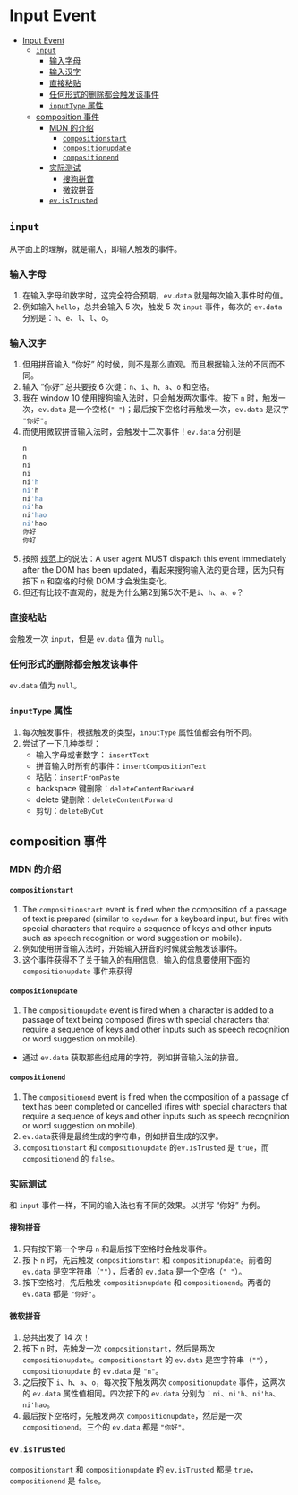 # Input Event


<!-- TOC -->

- [Input Event](#input-event)
    - [`input`](#input)
        - [输入字母](#输入字母)
        - [输入汉字](#输入汉字)
        - [直接粘贴](#直接粘贴)
        - [任何形式的删除都会触发该事件](#任何形式的删除都会触发该事件)
        - [`inputType` 属性](#inputtype-属性)
    - [composition 事件](#composition-事件)
        - [MDN 的介绍](#mdn-的介绍)
            - [`compositionstart`](#compositionstart)
            - [`compositionupdate`](#compositionupdate)
            - [`compositionend`](#compositionend)
        - [实际测试](#实际测试)
            - [搜狗拼音](#搜狗拼音)
            - [微软拼音](#微软拼音)
        - [`ev.isTrusted`](#evistrusted)

<!-- /TOC -->




## `input`
从字面上的理解，就是输入，即输入触发的事件。

### 输入字母
1. 在输入字母和数字时，这完全符合预期，`ev.data` 就是每次输入事件时的值。
2. 例如输入 `hello`，总共会输入 5 次，触发 5 次 `input` 事件，每次的 `ev.data` 分别是：`h`、`e`、`l`、`l`、`o`。

### 输入汉字
1. 但用拼音输入 “你好” 的时候，则不是那么直观。而且根据输入法的不同而不同。
2. 输入 “你好” 总共要按 6 次键：`n`、`i`、`h`、`a`、`o` 和空格。
3. 我在 window 10 使用搜狗输入法时，只会触发两次事件。按下 `n` 时，触发一次，`ev.data` 是一个空格(`" "`)；最后按下空格时再触发一次，`ev.data` 是汉字 `"你好"`。
4. 而使用微软拼音输入法时，会触发十二次事件！`ev.data` 分别是
    ```sh
    n
    n
    ni
    ni
    ni'h
    ni'h
    ni'ha
    ni'ha
    ni'hao
    ni'hao
    你好
    你好
    ```
5. 按照 [规范](https://w3c.github.io/uievents/#event-type-input)上的说法：A user agent MUST dispatch this event immediately after the DOM has been updated，看起来搜狗输入法的更合理，因为只有按下 `n` 和空格的时候 DOM 才会发生变化。
6. 但还有比较不直观的，就是为什么第2到第5次不是`i`、`h`、`a`、`o`？

### 直接粘贴
会触发一次 `input`，但是 `ev.data` 值为 `null`。

### 任何形式的删除都会触发该事件
`ev.data` 值为 `null`。

### `inputType` 属性
1. 每次触发事件，根据触发的类型，`inputType` 属性值都会有所不同。
2. 尝试了一下几种类型：
    * 输入字母或者数字： `insertText`
    * 拼音输入时所有的事件：`insertCompositionText`
    * 粘贴：`insertFromPaste`
    * backspace 键删除：`deleteContentBackward`
    * delete 键删除：`deleteContentForward`
    * 剪切：`deleteByCut`


## composition 事件
### MDN 的介绍
#### `compositionstart`
1. The `compositionstart` event is fired when the composition of a passage of text is prepared (similar to `keydown` for a keyboard input, but fires with special characters that require a sequence of keys and other inputs such as speech recognition or word suggestion on mobile).
2. 例如使用拼音输入法时，开始输入拼音的时候就会触发该事件。
3. 这个事件获得不了关于输入的有用信息，输入的信息要使用下面的 `compositionupdate` 事件来获得

#### `compositionupdate`
1.  The `compositionupdate` event is fired when a character is added to a passage of text being composed (fires with special characters that require a sequence of keys and other inputs such as speech recognition or word suggestion on mobile).
* 通过 `ev.data` 获取那些组成用的字符，例如拼音输入法的拼音。

#### `compositionend`
1. The `compositionend` event is fired when the composition of a passage of text has been completed or cancelled (fires with special characters that require a sequence of keys and other inputs such as speech recognition or word suggestion
on mobile).
2. `ev.data`获得是最终生成的字符串，例如拼音生成的汉字。
3. `compositionstart` 和 `compositionupdate` 的`ev.isTrusted` 是 `true`，而 `compositionend` 的 `false`。

### 实际测试
和 `input` 事件一样，不同的输入法也有不同的效果。以拼写 “你好” 为例。

#### 搜狗拼音
1. 只有按下第一个字母 `n` 和最后按下空格时会触发事件。
2. 按下 `n` 时，先后触发 `compositionstart` 和 `compositionupdate`。前者的 `ev.data` 是空字符串（`""`），后者的 `ev.data` 是一个空格（`" "`）。
3. 按下空格时，先后触发 `compositionupdate` 和 `compositionend`。两者的 `ev.data` 都是 `"你好"`。

#### 微软拼音
1. 总共出发了 14 次！
2. 按下 `n` 时，先触发一次 `compositionstart`，然后是两次 `compositionupdate`。`compositionstart` 的 `ev.data` 是空字符串（`""`），`compositionupdate` 的 `ev.data` 是 `"n"`。
3. 之后按下 `i`、`h`、`a`、`o`，每次按下触发两次 `compositionupdate` 事件，这两次的 `ev.data` 属性值相同。四次按下的 `ev.data` 分别为：`ni`、`ni'h`、`ni'ha`、`ni'hao`。
4. 最后按下空格时，先触发两次 `compositionupdate`，然后是一次 `compositionend`。三个的 `ev.data` 都是 `"你好"`。

### `ev.isTrusted`
`compositionstart` 和 `compositionupdate` 的 `ev.isTrusted` 都是 `true`，`compositionend` 是 `false`。